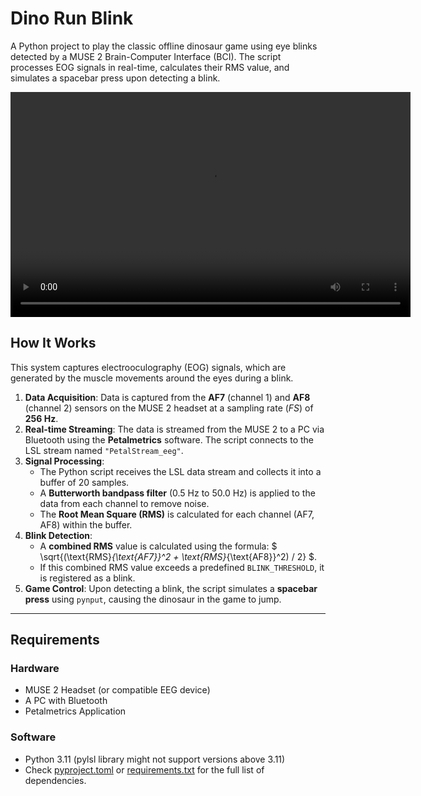 # Dino Run Blink

A Python project to play the classic offline dinosaur game using eye blinks detected by a MUSE 2 Brain-Computer Interface (BCI). The script processes EOG signals in real-time, calculates their RMS value, and simulates a spacebar press upon detecting a blink.

<video width="640" height="360" controls>
  <source src="demo.mp4" type="video/mp4">
  Your browser does not support the video tag.
</video>

## How It Works

This system captures electrooculography (EOG) signals, which are generated by the muscle movements around the eyes during a blink.

1.  **Data Acquisition**: Data is captured from the **AF7** (channel 1) and **AF8** (channel 2) sensors on the MUSE 2 headset at a sampling rate ($FS$) of **256 Hz**.
2.  **Real-time Streaming**: The data is streamed from the MUSE 2 to a PC via Bluetooth using the **Petalmetrics** software. The script connects to the LSL stream named `"PetalStream_eeg"`.
3.  **Signal Processing**:
    - The Python script receives the LSL data stream and collects it into a buffer of 20 samples.
    - A **Butterworth bandpass filter** (0.5 Hz to 50.0 Hz) is applied to the data from each channel to remove noise.
    - The **Root Mean Square (RMS)** is calculated for each channel (AF7, AF8) within the buffer.
4.  **Blink Detection**:
    - A **combined RMS** value is calculated using the formula: $ \sqrt{(\text{RMS}_{\text{AF7}}^2 + \text{RMS}_{\text{AF8}}^2) / 2} $.
    - If this combined RMS value exceeds a predefined `BLINK_THRESHOLD`, it is registered as a blink.
5.  **Game Control**: Upon detecting a blink, the script simulates a **spacebar press** using `pynput`, causing the dinosaur in the game to jump.

---

## Requirements

### Hardware

- MUSE 2 Headset (or compatible EEG device)
- A PC with Bluetooth
- Petalmetrics Application

### Software

- Python 3.11 (pylsl library might not support versions above 3.11)
- Check [pyproject.toml](pyproject.toml) or [requirements.txt](requirements.txt) for the full list of dependencies.

